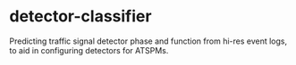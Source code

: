 # detector-classifier
Predicting traffic signal detector phase and function from hi-res event logs, to aid in configuring detectors for ATSPMs. 
